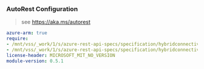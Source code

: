 ### AutoRest Configuration

> see https://aka.ms/autorest

``` yaml
azure-arm: true
require:
- /mnt/vss/_work/1/s/azure-rest-api-specs/specification/hybridconnectivity/resource-manager/readme.md
- /mnt/vss/_work/1/s/azure-rest-api-specs/specification/hybridconnectivity/resource-manager/readme.go.md
license-header: MICROSOFT_MIT_NO_VERSION
module-version: 0.5.1

```
